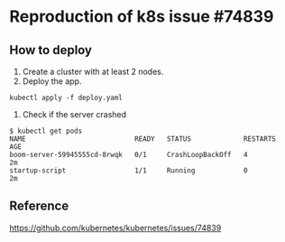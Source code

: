 # Reproduction of k8s issue #74839

## How to deploy

1. Create a cluster with at least 2 nodes.
1. Deploy the app.
```console
kubectl apply -f deploy.yaml
```

1. Check if the server crashed
```console
$ kubectl get pods
NAME                           READY   STATUS             RESTARTS   AGE
boom-server-59945555cd-8rwqk   0/1     CrashLoopBackOff   4          2m
startup-script                 1/1     Running            0          2m
```

## Reference

https://github.com/kubernetes/kubernetes/issues/74839


